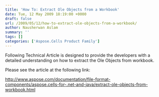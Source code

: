 ```yaml
---
title: 'How To: Extract Ole Objects from a Workbook'
date: Tue, 12 May 2009 18:19:00 +0000
draft: false
url: /2009/05/12/how-to-extract-ole-objects-from-a-workbook/
author: Nausherwan Aslam
summary: ''
tags: []
categories: ['Aspose.Cells Product Family']
---
```


Following Technical Article is designed to provide the developers with a detailed understanding on how to extract the Ole Objects from workbook.

Please see the article at the following link:

http://www.aspose.com/documentation/file-format-components/aspose.cells-for-.net-and-java/extract-ole-objects-from-workbook.html








